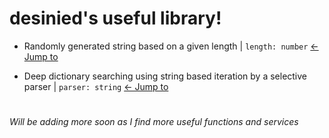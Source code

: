 # desinied's useful library!

- Randomly generated string based on a given length | `length: number` [← Jump to](/ReturnRandomString/main.lua)

- Deep dictionary searching using string based iteration by a selective parser | `parser: string` [← Jump to](/DeepDictinarySearch/main.lua)

#

###### Will be adding more soon as I find more useful functions and services
